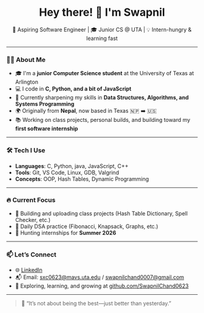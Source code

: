 <h1 align="center">Hey there! 👋 I'm Swapnil</h1>
<p align="center">
  🚀 Aspiring Software Engineer | 🎓 Junior CS @ UTA | 💡 Intern-hungry & learning fast
</p>

---

### 👨‍💻 About Me
- 🎓 I'm a **junior Computer Science student** at the University of Texas at Arlington  
- 💻 I code in **C, Python, and a bit of JavaScript**
- 🌱 Currently sharpening my skills in **Data Structures, Algorithms, and Systems Programming**
- 🌍 Originally from **Nepal**, now based in Texas 🇳🇵 ➡️ 🇺🇸
- 📚 Working on class projects, personal builds, and building toward my **first software internship**

---

### 🛠️ Tech I Use
- **Languages**: C, Python, java, JavaScript, C++
- **Tools**: Git, VS Code, Linux, GDB, Valgrind
- **Concepts**: OOP, Hash Tables, Dynamic Programming

---

### 🔥 Current Focus
- 🚀 Building and uploading class projects (Hash Table Dictionary, Spell Checker, etc.)
- 🧠 Daily DSA practice (Fibonacci, Knapsack, Graphs, etc.)
- 🎯 Hunting internships for **Summer 2026**

---

### 📫 Let’s Connect
- 🌐 [LinkedIn](https://www.linkedin.com/in/swapnil-chand-806a2a288/)
- 📬 Email: sxc0623@mavs.uta.edu / swapnilchand0007@gmail.com
- 🐙 Exploring, learning, and growing at [github.com/SwapnilChand0623](https://github.com/SwapnilChand0623)

---

> 💬 “It’s not about being the best—just better than yesterday.” 
